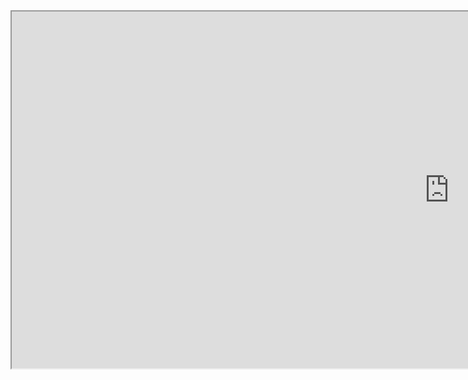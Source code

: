 <iframe src="https://docs.google.com/spreadsheets/d/e/2PACX-1vRTSoO-qT4ye-mFm_wGvkgMvmD9Y_jabfI6MOlNnJRDAw0omAxQsZ4aFNx6lGKVfKbpQ0g8rs4lqQwS/pubhtml?widget=true&amp;headers=false" width="1400" height="571"></iframe>



